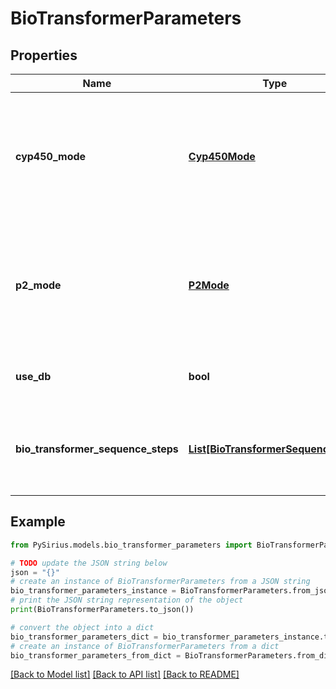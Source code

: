 # BioTransformerParameters


## Properties

Name | Type | Description | Notes
------------ | ------------- | ------------- | -------------
**cyp450_mode** | [**Cyp450Mode**](Cyp450Mode.md) | Specify the Phase I/Cyp450 mode for all provided BioTransformerSequenceSteps. Will only be applied to Steps that  require the Cyp450 mode as parameter. Can be null in cases where only BioTransformerSequenceSteps are specified  that do not need the Cyp450 mode. | 
**p2_mode** | [**P2Mode**](P2Mode.md) | Specify the Phase II mode for all provided BioTransformerSequenceSteps. Will only be applied to Steps that  require the Phase II mode  as parameter. Can be null in cases where only BioTransformerSequenceSteps are specified  that do not need the Phase II mode. | 
**use_db** | **bool** | \&quot;Specify if you want to enable the retrieving from database (HMDB) feature.\&quot; | [optional] [default to True]
**bio_transformer_sequence_steps** | [**List[BioTransformerSequenceStep]**](BioTransformerSequenceStep.md) | Specify BioTransformerSequenceSteps to be applied to input structures. MultiStep MetabolicTransformations can  only be used as singletons (list size of one). | 

## Example

```python
from PySirius.models.bio_transformer_parameters import BioTransformerParameters

# TODO update the JSON string below
json = "{}"
# create an instance of BioTransformerParameters from a JSON string
bio_transformer_parameters_instance = BioTransformerParameters.from_json(json)
# print the JSON string representation of the object
print(BioTransformerParameters.to_json())

# convert the object into a dict
bio_transformer_parameters_dict = bio_transformer_parameters_instance.to_dict()
# create an instance of BioTransformerParameters from a dict
bio_transformer_parameters_from_dict = BioTransformerParameters.from_dict(bio_transformer_parameters_dict)
```
[[Back to Model list]](../README.md#documentation-for-models) [[Back to API list]](../README.md#documentation-for-api-endpoints) [[Back to README]](../README.md)


